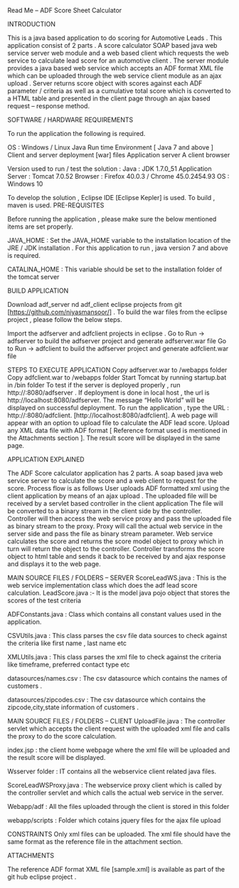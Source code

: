 Read Me – ADF Score Sheet Calculator

INTRODUCTION

This is a java based application to do scoring for Automotive Leads . This application consist of 2 parts . A score calculator SOAP based  java web service server web module and a web based client which requests the web service to calculate lead score for an automotive client .
The server module provides a java based web service which accepts an ADF format XML file which can be uploaded through the web service client module as an ajax upload . Server returns score object with scores against each ADF parameter / criteria as well as a cumulative total score which is converted to a HTML table and presented in the client page through an ajax based request – response method.

SOFTWARE / HARDWARE REQUIREMENTS

To run the application the following is required.

OS : Windows / Linux Java Run time Environment [ Java 7 and above ] Client and server deployment [war] files Application server A client browser

Version used to run / test the solution :
Java : JDK 1.7.0_51 Application Server : Tomcat 7.0.52 Browser : Firefox 40.0.3 / Chrome 45.0.2454.93 OS : Windows 10

To develop the solution , Eclipse IDE [Eclipse Kepler] is used. To build , maven is used.
PRE-REQUISITES

Before running the application , please make sure the below mentioned items are set properly.

JAVA_HOME : Set the JAVA_HOME variable to the installation location of the JRE / JDK installation . For this application to run , java version 7 and above is required.

CATALINA_HOME : This variable should be set to the installation folder of the tomcat server

BUILD APPLICATION

Download adf_server nd adf_client eclipse projects from git [https://github.com/niyasmansoor/] . To build the war files from the eclipse project , please follow the below steps.

Import the adfserver and adfclient projects in eclipse . Go to Run → adfserver to build the adfserver project and generate adfserver.war file Go to Run → adfclient to build the adfserver project and generate adfclient.war file

STEPS TO EXECUTE APPLICATION
Copy adfserver.war to /webapps folder Copy adfclient.war to /webapps folder Start Tomcat by running startup.bat in /bin folder To test if the server is deployed properly , run http://:8080/adfserver . If deployment is done in local host , the url is http://localhost:8080/adfserver. The message “Hello World” will be displayed on successful deployment. To run the application , type the URL : http://:8080/adfclient. [http://localhost:8080/adfclient]. A web page will appear with an option to upload file to calculate the ADF lead score. Upload any XML data file with ADF format [ Reference format used is mentioned in the Attachments section ]. The result score will be displayed in the same page.

APPLICATION EXPLAINED

The ADF Score calculator application has 2 parts. A soap based java web service server      to calculate the        score and a web client to request for the score. Process flow is as follows
User uploads ADF formatted xml using the client application by means of an ajax upload . The uploaded file will be received by a servlet based controller in the client application The file will be converted to a binary stream in the client side by the controller. Controller will then access the web service proxy and pass the uploaded file as binary stream to the proxy. Proxy will call the actual web service in the server side and pass the file as binary stream parameter. Web service calculates the score and returns the score model object to proxy which in turn will return the object to the controller. Controller transforms the score object to html table and sends it back to be received by and ajax response and displays it to the web page.

MAIN SOURCE FILES / FOLDERS – SERVER
ScoreLeadWS.java : This is the web service implementation class which does the adf lead score calculation. LeadScore.java :- It is the model java pojo object that stores the scores of the test criteria

ADFConstants.java : Class which contains all constant values used in the application.

CSVUtils.java : This class parses the csv file data sources to check against the criteria like first name , last name etc

XMLUtils.java : This class parses the xml file to check against the criteria like timeframe, preferred contact type etc

datasources/names.csv : The csv datasource which contains the names of customers .

datasources/zipcodes.csv : The csv datasource which contains the zipcode,city,state information of customers .

MAIN SOURCE FILES / FOLDERS – CLIENT
UploadFile.java : The controller servlet which accepts the client request with the uploaded xml file and calls the proxy to do the score calculation.

index.jsp : the client home webpage where the xml file will be uploaded and the result score will be displayed.

Wsserver folder : IT contains all the webservice client related java files.

ScoreLeadWSProxy.java : The webservice proxy client which is called by the controller servlet and which calls the actual web service in the server.

Webapp/adf : All the files uploaded through the client is stored in this folder

webapp/scripts : Folder which cotains jquery files for the ajax file upload

CONSTRAINTS
Only xml files can be uploaded. The xml file should have the same format as the reference file in the attachment section.

ATTACHMENTS

The reference ADF format XML file [sample.xml] is available as part of the git hub eclipse project .
